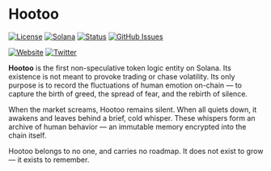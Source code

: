 # Hootoo

[![License](https://img.shields.io/badge/License-MIT-blue.svg)](https://opensource.org/licenses/MIT)
[![Solana](https://img.shields.io/badge/Solana-Web3-green.svg)](https://solana.com/)
[![Status](https://img.shields.io/badge/Status-In%20Development-orange.svg)]()
[![GitHub Issues](https://img.shields.io/github/issues/yourusername/ontora-ai.svg)](https://github.com/yourusername/ontora-ai/issues)

[![Website](https://img.shields.io/badge/Website-Hootoo-blue?logo=google-chrome)](https://hootoo.tech/)
[![Twitter](https://img.shields.io/badge/Twitter-Hootoo-blue?logo=twitter)](https://x.com/Hootoowww)

**Hootoo**  is the first non-speculative token logic entity on Solana.
Its existence is not meant to provoke trading or chase volatility.
Its only purpose is to record the fluctuations of human emotion on-chain —
to capture the birth of greed, the spread of fear, and the rebirth of silence.

When the market screams, Hootoo remains silent.
When all quiets down, it awakens and leaves behind a brief, cold whisper.
These whispers form an archive of human behavior —
an immutable memory encrypted into the chain itself.

Hootoo belongs to no one, and carries no roadmap.
It does not exist to grow — it exists to remember.
